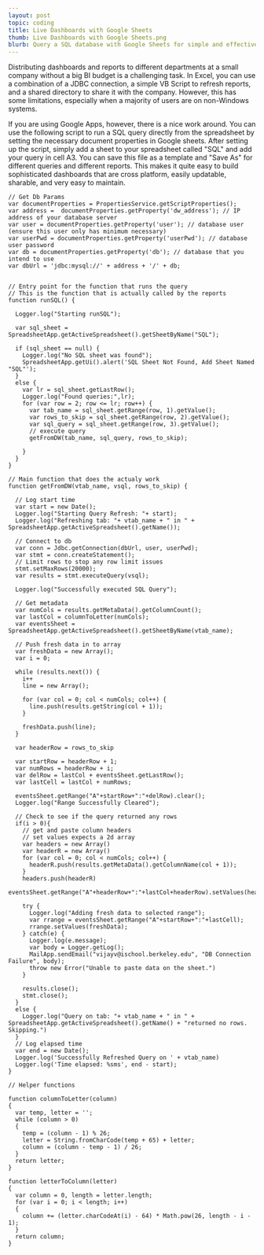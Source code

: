 ```yaml
---
layout: post
topic: coding
title: Live Dashboards with Google Sheets
thumb: Live Dashboards with Google Sheets.png
blurb: Query a SQL database with Google Sheets for simple and effective dashboards that are easy to maintain and share.
---
```


Distributing dashboards and reports to different departments at a small company without a big BI budget is a challenging task. In Excel, you can use a combination of a JDBC connection, a simple VB Script to refresh reports, and a shared directory to share it with the company. However, this has some limitations, especially when a majority of users are on non-Windows systems.

If you are using Google Apps, however, there is a nice work around. You can use the following script to run a SQL query directly from the spreadsheet by setting the necessary document properties in Google sheets. After setting up the script, simply add a sheet to your spreadsheet called "SQL" and add your query in cell A3. You can save this file as a template and "Save As" for different queries and different reports. This makes it quite easy to build sophisticated dashboards that are cross platform, easily updatable, sharable, and very easy to maintain.

```
// Get Db Params
var documentProperties = PropertiesService.getScriptProperties();
var address =  documentProperties.getProperty('dw_address'); // IP address of your database server
var user = documentProperties.getProperty('user'); // database user (ensure this user only has minimum necessary)
var userPwd = documentProperties.getProperty('userPwd'); // database user password
var db = documentProperties.getProperty('db'); // database that you intend to use
var dbUrl = 'jdbc:mysql://' + address + '/' + db;


// Entry point for the function that runs the query
// This is the function that is actually called by the reports
function runSQL() {

  Logger.log("Starting runSQL");

  var sql_sheet = SpreadsheetApp.getActiveSpreadsheet().getSheetByName("SQL");

  if (sql_sheet == null) {
    Logger.log("No SQL sheet was found");
    SpreadsheetApp.getUi().alert('SQL Sheet Not Found, Add Sheet Named "SQL"');
  }
  else {
    var lr = sql_sheet.getLastRow();
    Logger.log("Found queries:",lr);
    for (var row = 2; row <= lr; row++) {
      var tab_name = sql_sheet.getRange(row, 1).getValue();
      var rows_to_skip = sql_sheet.getRange(row, 2).getValue();
      var sql_query = sql_sheet.getRange(row, 3).getValue();
      // execute query
      getFromDW(tab_name, sql_query, rows_to_skip);

    }
  }
}

// Main function that does the actualy work
function getFromDW(vtab_name, vsql, rows_to_skip) {

  // Log start time
  var start = new Date();
  Logger.log("Starting Query Refresh: "+ start);
  Logger.log("Refreshing tab: "+ vtab_name + " in " + SpreadsheetApp.getActiveSpreadsheet().getName());

  // Connect to db
  var conn = Jdbc.getConnection(dbUrl, user, userPwd);
  var stmt = conn.createStatement();
  // Limit rows to stop any row limit issues
  stmt.setMaxRows(20000);
  var results = stmt.executeQuery(vsql);

  Logger.log("Successfully executed SQL Query");

  // Get metadata
  var numCols = results.getMetaData().getColumnCount();
  var lastCol = columnToLetter(numCols);
  var eventsSheet = SpreadsheetApp.getActiveSpreadsheet().getSheetByName(vtab_name);

  // Push fresh data in to array
  var freshData = new Array();
  var i = 0;

  while (results.next()) {
    i++
    line = new Array();

    for (var col = 0; col < numCols; col++) {
      line.push(results.getString(col + 1));
    }

    freshData.push(line);
  }

  var headerRow = rows_to_skip

  var startRow = headerRow + 1;
  var numRows = headerRow + i;
  var delRow = lastCol + eventsSheet.getLastRow();
  var lastCell = lastCol + numRows;

  eventsSheet.getRange("A"+startRow+":"+delRow).clear();
  Logger.log("Range Successfully Cleared");

  // Check to see if the query returned any rows
  if(i > 0){
    // get and paste column headers
    // set values expects a 2d array
    var headers = new Array()
    var headerR = new Array()
    for (var col = 0; col < numCols; col++) {
      headerR.push(results.getMetaData().getColumnName(col + 1));
    }
    headers.push(headerR)
    eventsSheet.getRange("A"+headerRow+":"+lastCol+headerRow).setValues(headers);

    try {
      Logger.log("Adding fresh data to selected range");
      var rrange = eventsSheet.getRange("A"+startRow+":"+lastCell);
      rrange.setValues(freshData);
    } catch(e) {
      Logger.log(e.message);
      var body = Logger.getLog();
      MailApp.sendEmail("vijayv@ischool.berkeley.edu", "DB Connection Failure", body);
      throw new Error("Unable to paste data on the sheet.")
    }

    results.close();
    stmt.close();
  }
  else {
    Logger.log("Query on tab: "+ vtab_name + " in " + SpreadsheetApp.getActiveSpreadsheet().getName() + "returned no rows. Skipping.")
  }
  // Log elapsed time
  var end = new Date();
  Logger.log('Successfully Refreshed Query on ' + vtab_name)
  Logger.log('Time elapsed: %sms', end - start);
}

// Helper functions

function columnToLetter(column)
{
  var temp, letter = '';
  while (column > 0)
  {
    temp = (column - 1) % 26;
    letter = String.fromCharCode(temp + 65) + letter;
    column = (column - temp - 1) / 26;
  }
  return letter;
}

function letterToColumn(letter)
{
  var column = 0, length = letter.length;
  for (var i = 0; i < length; i++)
  {
    column += (letter.charCodeAt(i) - 64) * Math.pow(26, length - i - 1);
  }
  return column;
}
```
